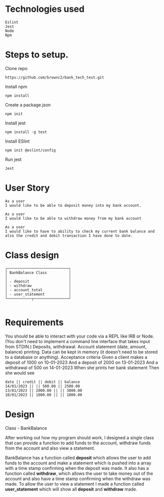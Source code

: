 # Technologies used

```
Eslint
Jest
Node
Npm

```

# Steps to setup.

Clone repo

```
https://github.com/brownc2/bank_tech_test.git
```

Install npm

```
npm install
```

Create a package.json

```
npm init
```

Install jest

```
npm install -g test
```

Install ESlint

```
npm init @eslint/config
```

Run jest

```
Jest
```

# User Story

```
As a user
I would like to be able to deposit money into my bank account.
```

```
As a user
I would like to be able to withdraw money from my bank account
```

```
As a user
I would like to have to ability to check my current bank balance and also the credit and debit transaction I have done to date.
```

# Class design

```
┌────────────────────────────┐
│ BankBalance Class          │
│                            │
│ - deposit                  │
│ - withdraw                 │
│ - account_total            │
│ - user_statement           │
└───────────┬────────────────┘


```

# Requirements

You should be able to interact with your code via a REPL like IRB or Node. (You don't need to implement a command line interface that takes input from STDIN.)
Deposits, withdrawal.
Account statement (date, amount, balance) printing.
Data can be kept in memory (it doesn't need to be stored to a database or anything).
Acceptance criteria
Given a client makes a deposit of 1000 on 10-01-2023
And a deposit of 2000 on 13-01-2023
And a withdrawal of 500 on 14-01-2023
When she prints her bank statement
Then she would see

```
date || credit || debit || balance
14/01/2023 || || 500.00 || 2500.00
13/01/2023 || 2000.00 || || 3000.00
10/01/2023 || 1000.00 || || 1000.00
```

# Design

Class - BankBalance

After working out how my program should work, I designed a single class that can provide a function to add funds to the account, withdraw funds from the account and also view a statement.

BankBalance has a function called **deposit** which allows the user to add funds to the account and make a statement which is pushed into a array with a time stamp confirming when the deposit was made. It also has a function called **withdraw**, which allows the user to take money out of the account and also have a time stamp confirming when the withdraw was made. To allow the user to view a statement I made a function called **user_statement** which will show all **deposit** and **withdraw** made.
